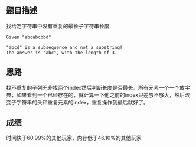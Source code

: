 ## 题目描述

找给定字符串中没有重复的最长子字符串长度

```
Given "abcabcbbd"

"abcd" is a subsequence and not a substring!
The answer is "abc", with the length of 3. 
```

## 思路

找不重复的子列无非找两个index然后判断长度是否最长。所有元素一个一个放字典，如果看到一个已经存在的，就计算一下他之前的index只差够不够大，然后改变子字符串的头和重复元素的index，重复操作到最后就好了。

## 成绩

时间快于60.99%的其他玩家，内存低于46.10%的其他玩家

